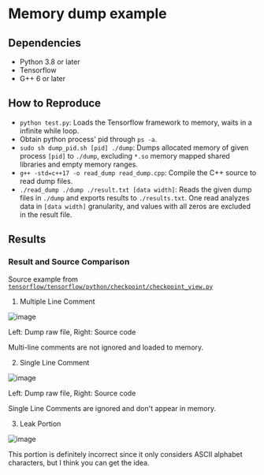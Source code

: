 # Memory dump example
## Dependencies
* Python 3.8 or later
* Tensorflow
* G++ 6 or later
## How to Reproduce
* `python test.py`: Loads the Tensorflow framework to memory, waits in a infinite while loop.
* Obtain python process' pid through `ps -a`.
* `sudo sh dump_pid.sh [pid] ./dump`: Dumps allocated memory of given process `[pid]` to `./dump`, excluding `*.so` memory mapped shared libraries and empty memory ranges.
* `g++ -std=c++17 -o read_dump read_dump.cpp`: Compile the C++ source to read dump files.
* `./read_dump ./dump ./result.txt [data width]`: Reads the given dump files in `./dump` and exports results to `./results.txt`. One read analyzes data in `[data width]` granularity, and values with all zeros are excluded in the result file.
## Results
### Result and Source Comparison
Source example from [`tensorflow/tensorflow/python/checkpoint/checkpoint_view.py`](https://github.com/tensorflow/tensorflow/blob/master/tensorflow/python/checkpoint/checkpoint_view.py)
1. Multiple Line Comment

![image](https://user-images.githubusercontent.com/89067533/207003821-e5b4d1ca-5a59-4b92-b382-afadbabd9803.png)

Left: Dump raw file, Right: Source code

Multi-line comments are not ignored and loaded to memory.

2. Single Line Comment

![image](https://user-images.githubusercontent.com/89067533/207004616-b14f921d-bea8-4783-adf4-a7ee5a614be3.png)

Left: Dump raw file, Right: Source code

Single Line Comments are ignored and don't appear in memory.

3. Leak Portion

![image](https://user-images.githubusercontent.com/89067533/207005120-3c535b6e-3b2d-42ef-bb87-4011537de2ab.png)

This portion is definitely incorrect since it only considers ASCII alphabet characters, but I think you can get the idea.
